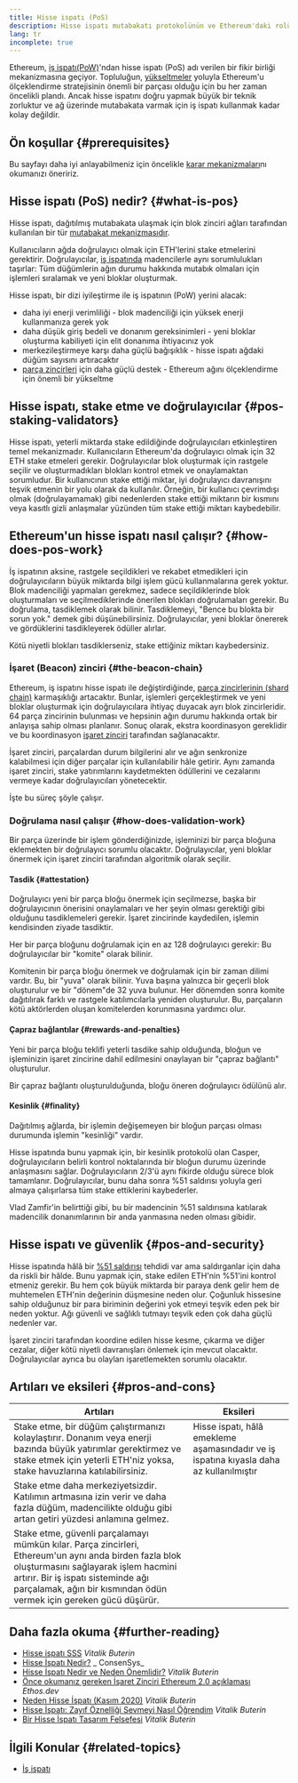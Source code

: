 ```yaml
---
title: Hisse ispatı (PoS)
description: Hisse ispatı mutabakatı protokolünün ve Ethereum'daki rolünün açıklaması.
lang: tr
incomplete: true
---
```


Ethereum, [iş ispatı(PoW)](/developers/docs/consensus-mekanizmas/pow/)'ndan hisse ispatı (PoS) adı verilen bir fikir birliği mekanizmasına geçiyor. Topluluğun, [yükseltmeler](/upgrades/) yoluyla Ethereum'u ölçeklendirme stratejisinin önemli bir parçası olduğu için bu her zaman öncelikli plandı. Ancak hisse ispatını doğru yapmak büyük bir teknik zorluktur ve ağ üzerinde mutabakata varmak için iş ispatı kullanmak kadar kolay değildir.

## Ön koşullar {#prerequisites}

Bu sayfayı daha iyi anlayabilmeniz için öncelikle [karar mekanizmaları](/developers/docs/consensus-mechanisms/)nı okumanızı öneririz.

## Hisse ispatı (PoS) nedir? {#what-is-pos}

Hisse ispatı, dağıtılmış mutabakata ulaşmak için blok zinciri ağları tarafından kullanılan bir tür [mutabakat mekanizmasıdır](/developers/docs/consensus-mechanisms/).

Kullanıcıların ağda doğrulayıcı olmak için ETH'lerini stake etmelerini gerektirir. Doğrulayıcılar, [iş ispatında](/developers/docs/consensus-mechanisms/pow/) madencilerle aynı sorumlulukları taşırlar: Tüm düğümlerin ağın durumu hakkında mutabık olmaları için işlemleri sıralamak ve yeni bloklar oluşturmak.

Hisse ispatı, bir dizi iyileştirme ile iş ispatının (PoW) yerini alacak:

- daha iyi enerji verimliliği - blok madenciliği için yüksek enerji kullanmanıza gerek yok
- daha düşük giriş bedeli ve donanım gereksinimleri - yeni bloklar oluşturma kabiliyeti için elit donanıma ihtiyacınız yok
- merkezileştirmeye karşı daha güçlü bağışıklık - hisse ispatı ağdaki düğüm sayısını artıracaktır
- [parça zincirleri](/upgrades/sharding/) için daha güçlü destek - Ethereum ağını ölçeklendirme için önemli bir yükseltme

## Hisse ispatı, stake etme ve doğrulayıcılar {#pos-staking-validators}

Hisse ispatı, yeterli miktarda stake edildiğinde doğrulayıcıları etkinleştiren temel mekanizmadır. Kullanıcıların Ethereum'da doğrulayıcı olmak için 32 ETH stake etmeleri gerekir. Doğrulayıcılar blok oluşturmak için rastgele seçilir ve oluşturmadıkları blokları kontrol etmek ve onaylamaktan sorumludur. Bir kullanıcının stake ettiği miktar, iyi doğrulayıcı davranışını teşvik etmenin bir yolu olarak da kullanılır. Örneğin, bir kullanıcı çevrimdışı olmak (doğrulayamamak) gibi nedenlerden stake ettiği miktarın bir kısmını veya kasıtlı gizli anlaşmalar yüzünden tüm stake ettiği miktarı kaybedebilir.

## Ethereum'un hisse ispatı nasıl çalışır? {#how-does-pos-work}

İş ispatının aksine, rastgele seçildikleri ve rekabet etmedikleri için doğrulayıcıların büyük miktarda bilgi işlem gücü kullanmalarına gerek yoktur. Blok madenciliği yapmaları gerekmez, sadece seçildiklerinde blok oluşturmaları ve seçilmediklerinde önerilen blokları doğrulamaları gerekir. Bu doğrulama, tasdiklemek olarak bilinir. Tasdiklemeyi, "Bence bu blokta bir sorun yok." demek gibi düşünebilirsiniz. Doğrulayıcılar, yeni bloklar önererek ve gördüklerini tasdikleyerek ödüller alırlar.

Kötü niyetli blokları tasdiklerseniz, stake ettiğiniz miktarı kaybedersiniz.

### İşaret (Beacon) zinciri {#the-beacon-chain}

Ethereum, iş ispatını hisse ispatı ile değiştirdiğinde, [parça zincirlerinin (shard chain)](/upgrades/sharding/) karmaşıklığı artacaktır. Bunlar, işlemleri gerçekleştirmek ve yeni bloklar oluşturmak için doğrulayıcılara ihtiyaç duyacak ayrı blok zincirleridir. 64 parça zincirinin bulunması ve hepsinin ağın durumu hakkında ortak bir anlayışa sahip olması planlanır. Sonuç olarak, ekstra koordinasyon gereklidir ve bu koordinasyon [işaret zinciri](/upgrades/beacon-chain/) tarafından sağlanacaktır.

İşaret zinciri, parçalardan durum bilgilerini alır ve ağın senkronize kalabilmesi için diğer parçalar için kullanılabilir hâle getirir. Aynı zamanda işaret zinciri, stake yatırımlarını kaydetmekten ödüllerini ve cezalarını vermeye kadar doğrulayıcıları yönetecektir.

İşte bu süreç şöyle çalışır.

### Doğrulama nasıl çalışır {#how-does-validation-work}

Bir parça üzerinde bir işlem gönderdiğinizde, işleminizi bir parça bloğuna eklemekten bir doğrulayıcı sorumlu olacaktır. Doğrulayıcılar, yeni bloklar önermek için işaret zinciri tarafından algoritmik olarak seçilir.

#### Tasdik {#attestation}

Doğrulayıcı yeni bir parça bloğu önermek için seçilmezse, başka bir doğrulayıcının önerisini onaylamaları ve her şeyin olması gerektiği gibi olduğunu tasdiklemeleri gerekir. İşaret zincirinde kaydedilen, işlemin kendisinden ziyade tasdiktir.

Her bir parça bloğunu doğrulamak için en az 128 doğrulayıcı gerekir: Bu doğrulayıcılar bir "komite" olarak bilinir.

Komitenin bir parça bloğu önermek ve doğrulamak için bir zaman dilimi vardır. Bu, bir "yuva" olarak bilinir. Yuva başına yalnızca bir geçerli blok oluşturulur ve bir "dönem"de 32 yuva bulunur. Her dönemden sonra komite dağıtılırak farklı ve rastgele katılımcılarla yeniden oluşturulur. Bu, parçaların kötü aktörlerden oluşan komitelerden korunmasına yardımcı olur.

#### Çapraz bağlantılar {#rewards-and-penalties}

Yeni bir parça bloğu teklifi yeterli tasdike sahip olduğunda, bloğun ve işleminizin işaret zincirine dahil edilmesini onaylayan bir "çapraz bağlantı" oluşturulur.

Bir çapraz bağlantı oluşturulduğunda, bloğu öneren doğrulayıcı ödülünü alır.

#### Kesinlik {#finality}

Dağıtılmış ağlarda, bir işlemin değişemeyen bir bloğun parçası olması durumunda işlemin "kesinliği" vardır.

Hisse ispatında bunu yapmak için, bir kesinlik protokolü olan Casper, doğrulayıcıların belirli kontrol noktalarında bir bloğun durumu üzerinde anlaşmasını sağlar. Doğrulayıcıların 2/3'ü aynı fikirde olduğu sürece blok tamamlanır. Doğrulayıcılar, bunu daha sonra %51 saldırısı yoluyla geri almaya çalışırlarsa tüm stake ettiklerini kaybederler.

Vlad Zamfir'in belirttiği gibi, bu bir madencinin %51 saldırısına katılarak madencilik donanımlarının bir anda yanmasına neden olması gibidir.

## Hisse ispatı ve güvenlik {#pos-and-security}

Hisse ispatında hâlâ bir [%51 saldırısı](https://www.investopedia.com/terms/1/51-attack.asp) tehdidi var ama saldırganlar için daha da riskli bir hâlde. Bunu yapmak için, stake edilen ETH'nin %51'ini kontrol etmeniz gerekir. Bu hem çok büyük miktarda bir paraya denk gelir hem de muhtemelen ETH'nin değerinin düşmesine neden olur. Çoğunluk hissesine sahip olduğunuz bir para biriminin değerini yok etmeyi teşvik eden pek bir neden yoktur. Ağı güvenli ve sağlıklı tutmayı teşvik eden çok daha güçlü nedenler var.

İşaret zinciri tarafından koordine edilen hisse kesme, çıkarma ve diğer cezalar, diğer kötü niyetli davranışları önlemek için mevcut olacaktır. Doğrulayıcılar ayrıca bu olayları işaretlemekten sorumlu olacaktır.

## Artıları ve eksileri {#pros-and-cons}

| Artıları                                                                                                                                                                                                                                                   | Eksileri                                                                                |
| ---------------------------------------------------------------------------------------------------------------------------------------------------------------------------------------------------------------------------------------------------------- | --------------------------------------------------------------------------------------- |
| Stake etme, bir düğüm çalıştırmanızı kolaylaştırır. Donanım veya enerji bazında büyük yatırımlar gerektirmez ve stake etmek için yeterli ETH'niz yoksa, stake havuzlarına katılabilirsiniz.                                                                | Hisse ispatı, hâlâ emekleme aşamasındadır ve iş ispatına kıyasla daha az kullanılmıştır |
| Stake etme daha merkeziyetsizdir. Katılımın artmasına izin verir ve daha fazla düğüm, madencilikte olduğu gibi artan getiri yüzdesi anlamına gelmez.                                                                                                       |                                                                                         |
| Stake etme, güvenli parçalamayı mümkün kılar. Parça zincirleri, Ethereum'un aynı anda birden fazla blok oluşturmasını sağlayarak işlem hacmini artırır. Bir iş ispatı sisteminde ağı parçalamak, ağın bir kısmından ödün vermek için gereken gücü düşürür. |                                                                                         |

## Daha fazla okuma {#further-reading}

- [Hisse ispatı SSS](https://vitalik.ca/general/2017/12/31/pos_faq.html) _Vitalik Buterin_
- [Hisse İspatı Nedir?](https://consensys.net/blog/blockchain-explained/what-is-proof-of-stake/) _ ConsenSys_
- [Hisse İspatı Nedir ve Neden Önemlidir?](https://bitcoinmagazine.com/culture/what-proof-of-stake-is-and-why-it-matters-1377531463) _Vitalik Buterin_
- [Önce okumanız gereken İşaret Zinciri Ethereum 2.0 açıklaması](https://ethos.dev/beacon-chain/) _Ethos.dev_
- [Neden Hisse İspatı (Kasım 2020)](https://vitalik.ca/general/2020/11/06/pos2020.html) _Vitalik Buterin_
- [Hisse İspatı: Zayıf Öznelliği Sevmeyi Nasıl Öğrendim](https://blog.nexus.org/2014/11/25/proof-stake-learned-love-weak-subjectivity/) _Vitalik Buterin_
- [Bir Hisse İspatı Tasarım Felsefesi](https://medium.com/@VitalikButerin/a-proof-of-stake-design-philosophy-506585978d51) _Vitalik Buterin_

## İlgili Konular {#related-topics}

- [İş ispatı](/developers/docs/consensus-mechanisms/pow/)
